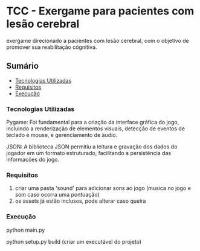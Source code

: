 # TCC - Exergame para pacientes com lesão cerebral

exergame direcionado a pacientes com lesão cerebral, com o objetivo de promover sua reabilitação cógnitiva.

## Sumário

- [Tecnologias Utilizadas](#tecnologias-utilizadas)
- [Requisitos](#requisitos)
- [Execução](#execução)

### Tecnologias Utilizadas

Pygame: Foi fundamental para a criação da interface gráfica do jogo, incluindo a renderização de elementos visuais, detecção de eventos de teclado e mouse, e gerenciamento de ́audio.

JSON: A biblioteca JSON permitiu a leitura e gravação dos dados do jogador em um formato estruturado, facilitando a persistência das informacões do jogo.

### Requisitos

1. criar uma pasta 'sound' para adicionar sons ao jogo (musica no jogo e som caso ocorra uma pontuação)
2. os assets já estão inclusos, pode alterar caso queira

### Execução

python main.py

python setup.py build (criar um executável do projeto)
